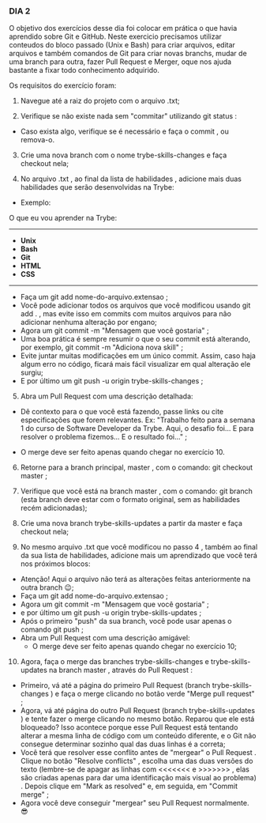 ### DIA 2

O objetivo dos exercícios desse dia foi colocar em prática o que havia aprendido sobre Git e GitHub.
Neste exercicio precisamos utilizar conteudos do bloco passado (Unix e Bash) para criar arquivos, editar arquivos e também comandos de Git para criar novas branchs, mudar de uma branch para outra, fazer Pull Request e Merger, oque nos ajuda bastante a fixar todo conhecimento adquirido.

Os requisitos do exercício foram:

1. Navegue até a raiz do projeto com o arquivo .txt;

2. Verifique se não existe nada sem "commitar" utilizando git status :
  - Caso exista algo, verifique se é necessário e faça o commit , ou remova-o.

3. Crie uma nova branch com o nome trybe-skills-changes e faça checkout nela;

4. No arquivo .txt , ao final da lista de habilidades , adicione mais duas habilidades que serão desenvolvidas na Trybe:
 
  - Exemplo:

O que eu vou aprender na Trybe:
__________________________________________________________________________________________________________________________________________________________________
- __Unix__
- __Bash__
- __Git__
- __HTML__
- __CSS__
__________________________________________________________________________________________________________________________________________________________________

- Faça um git add nome-do-arquivo.extensao ;
- Você pode adicionar todos os arquivos que você modificou usando git add . , mas evite isso em commits com muitos arquivos para não adicionar nenhuma alteração por engano;
- Agora um git commit -m "Mensagem que você gostaria" ;
- Uma boa prática é sempre resumir o que o seu commit está alterando, por exemplo, git commit -m "Adiciona nova skill" ;
- Evite juntar muitas modificações em um único commit. Assim, caso haja algum erro no código, ficará mais fácil visualizar em qual alteração ele surgiu;
- E por último um git push -u origin trybe-skills-changes ;

5. Abra um Pull Request com uma descrição detalhada:

- Dê contexto para o que você está fazendo, passe links ou cite especificações que forem relevantes. Ex: "Trabalho feito para a semana 1 do curso de Software Developer da Trybe. Aqui, o desafio foi... E para resolver o problema fizemos... E o resultado foi..." ;

- O merge deve ser feito apenas quando chegar no exercício 10.

6. Retorne para a branch principal, master , com o comando: git checkout master ;

7. Verifique que você está na branch master , com o comando: git branch (esta branch deve estar com o formato original, sem as habilidades recém adicionadas);

8. Crie uma nova branch trybe-skills-updates a partir da master e faça checkout nela;

9. No mesmo arquivo .txt que você modificou no passo 4 , também ao final da sua lista de habilidades, adicione mais um aprendizado que você terá nos próximos blocos:

- Atenção! Aqui o arquivo não terá as alterações feitas anteriormente na outra branch 😉;
- Faça um git add nome-do-arquivo.extensao ;
- Agora um git commit -m "Mensagem que você gostaria" ;
- e por último um git push -u origin trybe-skills-updates ;
- Após o primeiro "push" da sua branch, você pode usar apenas o comando git push ;
- Abra um Pull Request com uma descrição amigável:
    - O merge deve ser feito apenas quando chegar no exercício 10;

10. Agora, faça o merge das branches trybe-skills-changes e trybe-skills-updates na branch master , através do Pull Request :

- Primeiro, vá até a página do primeiro Pull Request (branch trybe-skills-changes ) e faça o merge clicando no botão verde "Merge pull request" ;
- Agora, vá até página do outro Pull Request (branch trybe-skills-updates ) e tente fazer o merge clicando no mesmo botão. Reparou que ele está bloqueado? Isso acontece porque esse Pull Request está tentando alterar a mesma linha de código com um conteúdo diferente, e o Git não consegue determinar sozinho qual das duas linhas é a correta;
- Você terá que resolver esse conflito antes de "mergear" o Pull Request . Clique no botão "Resolve conflicts" , escolha uma das duas versões do texto (lembre-se de apagar as linhas com <<<<<<< e >>>>>>> , elas são criadas apenas para dar uma identificação mais visual ao problema) . Depois clique em "Mark as resolved" e, em seguida, em "Commit merge" ;
- Agora você deve conseguir "mergear" seu Pull Request normalmente. 😎

